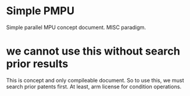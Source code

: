 # Simple PMPU
Simple parallel MPU concept document. MISC paradigm.

# we cannot use this without search prior results
This is concept and only compileable document.
So to use this, we must search prior patents first.
At least, arm license for condition operations.
